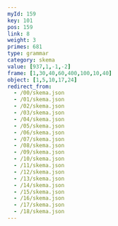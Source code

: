 ```yaml
---
myId: 159
key: 101
pos: 159
link: 8
weight: 3
primes: 681
type: grammar
category: skema
value: [937,1,-1,-2]
frame: [1,30,40,60,400,100,10,40]
object: [1,5,10,17,24]
redirect_from:
  - /00/skema.json
  - /01/skema.json
  - /02/skema.json
  - /03/skema.json
  - /04/skema.json
  - /05/skema.json
  - /06/skema.json
  - /07/skema.json
  - /08/skema.json
  - /09/skema.json
  - /10/skema.json
  - /11/skema.json
  - /12/skema.json
  - /13/skema.json
  - /14/skema.json
  - /15/skema.json
  - /16/skema.json
  - /17/skema.json
  - /18/skema.json
---
```


